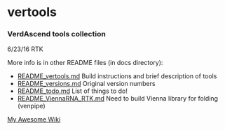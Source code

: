 vertools
========

### VerdAscend tools collection

6/23/16 RTK

More info is in other README files (in docs directory):

* [README_vertools.md](docs/README_vertools.md) Build instructions and brief description of tools
* [README_versions.md](docs/README_versions.md) Original version numbers 
* [README_todo.md](docs/README_todo.md) List of things to do!
* [README_ViennaRNA_RTK.md](docs/README_ViennaRNA_RTK.md) Need to build Vienna library for folding (venpipe)

[My Awesome Wiki](../../wiki)

